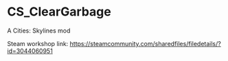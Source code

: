 # CS_ClearGarbage
A Cities: Skylines mod

Steam workshop link: https://steamcommunity.com/sharedfiles/filedetails/?id=3044060951
